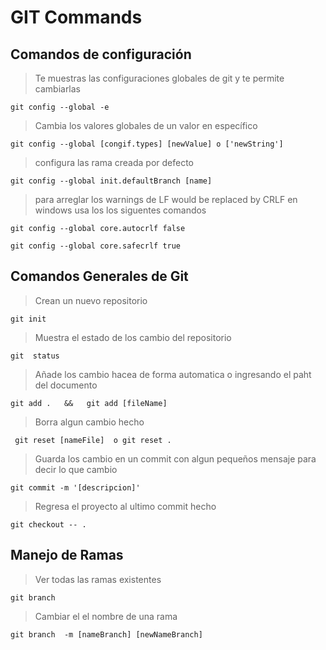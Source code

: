 # GIT Commands   

## Comandos de configuración  

> Te muestras las configuraciones globales de git y te permite cambiarlas 

`
 git config --global -e  
`

 > Cambia los valores globales de un valor en específico

`
 git config --global [congif.types] [newValue] o ['newString']
`

> configura las rama creada por defecto 

`
 git config --global init.defaultBranch [name]
`
> para arreglar los warnings de LF would be replaced by CRLF en  windows usa los los siguentes comandos

`
  git config --global core.autocrlf false
`

`
  git config --global core.safecrlf true
`



## Comandos Generales de Git

> Crean un nuevo repositorio 

`
   git init
`

> Muestra el estado de los cambio del repositorio

`
  git  status
`

> Añade los cambio hacea de forma automatica o  ingresando el paht del documento

`
  git add .   &&   git add [fileName] 
`
 
> Borra algun cambio hecho 

` 
 git reset [nameFile]  o git reset .
`

> Guarda los cambio en un commit con algun pequeños mensaje para decir lo que cambio

`
 git commit -m '[descripcion]'
`

> Regresa el proyecto al ultimo commit hecho 

`
 git checkout -- . 
`

## Manejo de Ramas

> Ver todas las ramas existentes 

`
  git branch
`

> Cambiar el el nombre de una rama 

`
 git branch  -m [nameBranch] [newNameBranch]
`